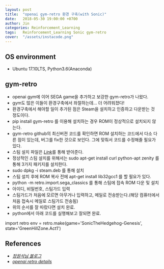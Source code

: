 ```yaml
---
layout: post
title:  "openai gym-retro 환경 구축(with Sonic)"
date:   2018-05-30 19:00:00 +0700
author: Jin
categories: Reinforcement_Learning
tags:	Reinforcement_Learning Sonic gym-retro
cover:  "/assets/instacode.png"
---
```


## OS environment
+	Ubuntu 17.10LTS, Python3.6(Anaconda)

## gym-retro
+	openai gym에 이어 SEGA game을 추가하고 보강한 gym-retro가 나왔다.
+	gym도 많은 이들이 환경구축에서 좌절하는데... 더 어려워졌다!
+	환경구축에서 해야할 일이 추가된 점은 Steam을 설치하고 인증하고 다운받는 것 정도이다.
+	pip install gym-retro 를 이용해 설치하는 경우 ROM이 정상적으로 설치되지 않는다.
+	gym-retro github의 최신버젼 코드를 확인하면 ROM 설치하는 코드에서 다소 다른 점이 있는데, 버그를 fix한 것으로 보인다. 그에 맞춰서 코드를 수정해줄 필요가 있다.
+	스팀 설치 파일은 <em>[Link](https://store.steampowered.com/about/)</em>를 통해 받아준다.
+	정상적인 스팀 설치를 위해서는 sudo apt-get install curl python-apt zenity 를 통해 3가지 패키지를 설치한다.
+	sudo dpkg -i steam.deb 를 통해 설치
+	스팀 설치 후에 ROM 복사 전에 apt-get install lib32gcc1 를 할 필요가 있다.
+	python -m retro.import.sega_classics 를 통해 스팀에 접속 ROM 다운 및 설치
+	아이디, 비밀번호, 스팀가드 입력
+	스팀가드가 처음에 모르면 아무거나 입력하고, 메일로 전송받는다.(해당 컴퓨터에서 처음 접속시 메일로 스팀가드 전송됨)
+	위의 순서를 잘 따랐다면 설치 완료.
+	python에서 아래 코드를 실행해보고 잘되면 완료.


import retro
env = retro.make(game='SonicTheHedgehog-Genesis', state='GreenHillZone.Act1')


## References
+   <em>[정원석님 블로그](https://wonseokjung.github.io//openairetro/update/Retro-1/)</em>
+	<em>[openai retro details](https://contest.openai.com/details)</em>